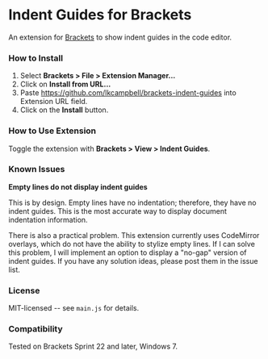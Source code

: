 # Indent Guides for Brackets
An extension for [Brackets](https://github.com/adobe/brackets/) to show indent guides in the code editor.

### How to Install
1. Select **Brackets > File > Extension Manager...**
2. Click on **Install from URL...**
3. Paste https://github.com/lkcampbell/brackets-indent-guides
into Extension URL field.
4. Click on the **Install** button.

### How to Use Extension
Toggle the extension with **Brackets > View > Indent Guides**.

### Known Issues
**Empty lines do not display indent guides**

This is by design. Empty lines have no indentation; therefore, they have no
indent guides. This is the most accurate way to display document indentation
information.

There is also a practical problem.  This extension currently uses CodeMirror
overlays, which do not have the ability to stylize empty lines.  If I can
solve this problem, I will implement an option to display a "no-gap" version
of indent guides.  If you have any solution ideas, please post them in the
issue list.

### License
MIT-licensed -- see `main.js` for details.

### Compatibility
Tested on Brackets Sprint 22 and later, Windows 7.
